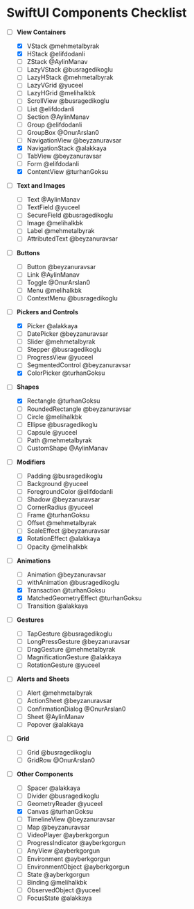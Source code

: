 # SwiftUI Components Checklist

- [ ] **View Containers**

  - [x] VStack @mehmetalbyrak
  - [x] HStack @elifdodanli
  - [ ] ZStack @AylinManav
  - [ ] LazyVStack @busragedikoglu
  - [ ] LazyHStack @mehmetalbyrak
  - [ ] LazyVGrid @yuceel
  - [ ] LazyHGrid @melihalkbk
  - [ ] ScrollView @busragedikoglu
  - [ ] List @elifdodanli
  - [ ] Section @AylinManav
  - [ ] Group @elifdodanli
  - [ ] GroupBox @OnurArslan0
  - [ ] NavigationView @beyzanuravsar
  - [x] NavigationStack @alakkaya
  - [ ] TabView @beyzanuravsar
  - [ ] Form @elifdodanli
  - [x] ContentView @turhanGoksu

- [ ] **Text and Images**

  - [ ] Text @AylinManav
  - [ ] TextField @yuceel
  - [ ] SecureField @busragedikoglu
  - [ ] Image @melihalkbk
  - [ ] Label @mehmetalbyrak
  - [ ] AttributedText @beyzanuravsar

- [ ] **Buttons**

  - [ ] Button @beyzanuravsar
  - [ ] Link @AylinManav
  - [ ] Toggle @OnurArslan0
  - [ ] Menu @melihalkbk
  - [ ] ContextMenu @busragedikoglu

- [ ] **Pickers and Controls**

  - [x] Picker @alakkaya
  - [ ] DatePicker @beyzanuravsar
  - [ ] Slider @mehmetalbyrak
  - [ ] Stepper @busragedikoglu
  - [ ] ProgressView @yuceel
  - [ ] SegmentedControl @beyzanuravsar
  - [x] ColorPicker @turhanGoksu

- [ ] **Shapes**

  - [x] Rectangle @turhanGoksu
  - [ ] RoundedRectangle @beyzanuravsar
  - [ ] Circle @melihalkbk
  - [ ] Ellipse @busragedikoglu
  - [ ] Capsule @yuceel
  - [ ] Path @mehmetalbyrak
  - [ ] CustomShape @AylinManav

- [ ] **Modifiers**

  - [ ] Padding @busragedikoglu
  - [ ] Background @yuceel
  - [ ] ForegroundColor @elifdodanli
  - [ ] Shadow @beyzanuravsar
  - [ ] CornerRadius @yuceel
  - [ ] Frame @turhanGoksu
  - [ ] Offset @mehmetalbyrak
  - [ ] ScaleEffect @beyzanuravsar
  - [x] RotationEffect @alakkaya
  - [ ] Opacity @melihalkbk

- [ ] **Animations**

  - [ ] Animation @beyzanuravsar
  - [ ] withAnimation @busragedikoglu
  - [x] Transaction @turhanGoksu
  - [x] MatchedGeometryEffect @turhanGoksu
  - [ ] Transition @alakkaya

- [ ] **Gestures**

  - [ ] TapGesture @busragedikoglu
  - [ ] LongPressGesture @beyzanuravsar
  - [ ] DragGesture @mehmetalbyrak
  - [ ] MagnificationGesture @alakkaya
  - [ ] RotationGesture @yuceel

- [ ] **Alerts and Sheets**

  - [ ] Alert @mehmetalbyrak
  - [ ] ActionSheet @beyzanuravsar
  - [ ] ConfirmationDialog @OnurArslan0
  - [ ] Sheet @AylinManav
  - [ ] Popover @alakkaya

- [ ] **Grid**

  - [ ] Grid @busragedikoglu
  - [ ] GridRow @OnurArslan0

- [ ] **Other Components**
  - [ ] Spacer @alakkaya
  - [ ] Divider @busragedikoglu
  - [ ] GeometryReader @yuceel
  - [x] Canvas @turhanGoksu
  - [ ] TimelineView @beyzanuravsar
  - [ ] Map @beyzanuravsar
  - [ ] VideoPlayer @ayberkgorgun
  - [ ] ProgressIndicator @ayberkgorgun
  - [ ] AnyView @ayberkgorgun
  - [ ] Environment @ayberkgorgun
  - [ ] EnvironmentObject @ayberkgorgun
  - [ ] State @ayberkgorgun
  - [ ] Binding @melihalkbk
  - [ ] ObservedObject @yuceel
  - [ ] FocusState @alakkaya
